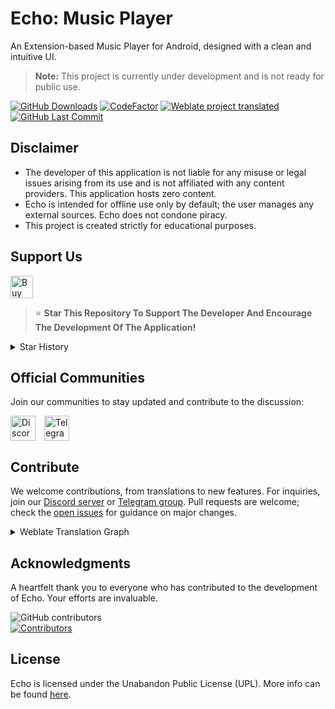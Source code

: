 # Echo: Music Player
<p>
An Extension-based Music Player for Android, designed with a clean and intuitive UI.
  
> **Note:** This project is currently under development and is not ready for public use.
</p>
<p>
  <a href="https://github.com/brahmkshatriya/echo/releases"><img src="https://img.shields.io/github/v/release/brahmkshatriya/echo?label=Downloads&style=flat-square" alt="GitHub Downloads"></a>
<a href="https://www.codefactor.io/repository/github/brahmkshatriya/echo"><img src="https://img.shields.io/codefactor/grade/github/brahmkshatriya/echo?style=flat-square&label=Codefactor" alt="CodeFactor"/></a>
  <a href="https://hosted.weblate.org/engage/echo"><img alt="Weblate project translated" src="https://img.shields.io/weblate/progress/echo?label=Translated&style=flat-square"></a>
<a href="https://github.com/brahmkshatriya/echo/commits/main">
    <img src="https://img.shields.io/github/last-commit/brahmkshatriya/echo?label=Latest Commit&style=flat-square" alt="GitHub Last Commit">
</a>
</p>
<!--## Downloads
<p>
   <a href="https://github.com/brahmkshatriya/echo/releases/latest"><img src="https://img.shields.io/github/v/release/brahmkshatriya/echo?display_name=tag&style=flat-square&logoColor=06599d&label=Stable&labelColor=06599d&color=043b69" alt="Latest Stable Release"/></a>
   <a href="https://github.com/brahmkshatriya/echo/releases/latest/"><img src="https://img.shields.io/github/v/release/brahmkshatriya/echo?include_prereleases&logoColor=2c2c47&label=Beta&color=818cf8&style=flat-square" alt="Latest Pre-release"/></a>
   <a href="https://github.com/itsmechinmoy/echo-updater/releases/latest"><img src="https://img.shields.io/github/v/release/itsmechinmoy/echo-updater?display_name=tag&style=flat-square&label=Nightly&color=e23629" alt="Latest Alpha release"/></a>
</p>-->

## Disclaimer
- The developer of this application is not liable for any misuse or legal issues arising from its use and is not affiliated with any content providers. This application hosts zero content.
- Echo is intended for offline use only by default; the user manages any external sources. Echo does not condone piracy.
- This project is created strictly for educational purposes.

## Support Us
<a href='https://ko-fi.com/I2I5C3UUV' target='_blank'><img height='36' style='border:0px;height:36px;' src='https://storage.ko-fi.com/cdn/kofi1.png?v=3' border='0' alt='Buy Me a Coffee at ko-fi.com' /></a>
> ⭐ **Star This Repository To Support The Developer And Encourage The Development Of The Application!**
<details>
  <summary>Star History</summary>
  <a href="https://github.com/brahmkshatriya/echo/stargazers">
      <img alt="Star History Chart" src="https://starchart.cc/brahmkshatriya/echo.svg?variant=adaptive" width="370" height="235" />
  </a>
</details>

## Official Communities
Join our communities to stay updated and contribute to the discussion:

<a href="https://discord.gg/J3WvbBUU8Z" style="margin-right: 10px; display: inline-block;"><img src="https://uxwing.com/wp-content/themes/uxwing/download/brands-and-social-media/discord-round-color-icon.png" alt="Discord" height="40" style="vertical-align: middle;"></a>
<a href="https://t.me/echo_app" style="display: inline-block;"><img src="https://upload.wikimedia.org/wikipedia/commons/8/82/Telegram_logo.svg" alt="Telegram" height="40" style="vertical-align: middle;"></a>

## Contribute
We welcome contributions, from translations to new features. For inquiries, join our [Discord server](https://discord.gg/J3WvbBUU8Z) or [Telegram group](https://t.me/echo_app). Pull requests are welcome; check the [open issues](https://github.com/brahmkshatriya/echo/issues) for guidance on major changes.
<details>
<summary>Weblate Translation Graph</summary>
<a href="https://hosted.weblate.org/projects/echo/#languages"><img src="https://hosted.weblate.org/widget/echo/app/multi-auto.svg" alt="Translation status" /></a>
</details>

## Acknowledgments
A heartfelt thank you to everyone who has contributed to the development of Echo.
Your efforts are invaluable.

<a href="https://github.com/brahmkshatriya/echo/graphs/contributors">
  <img alt="GitHub contributors" src="https://img.shields.io/github/contributors/brahmkshatriya/echo?style=flat-square&label=Contributors%20%3A&labelColor=%230f1318&color=%230f1318" align="left">
</a>
<br>
<a href="https://github.com/brahmkshatriya/echo/graphs/contributors">
  <img src="https://contrib.rocks/image?repo=brahmkshatriya/echo" alt="Contributors">
</a>

## License
Echo is licensed under the Unabandon Public License (UPL). More info can be found [here](LICENSE.md).
